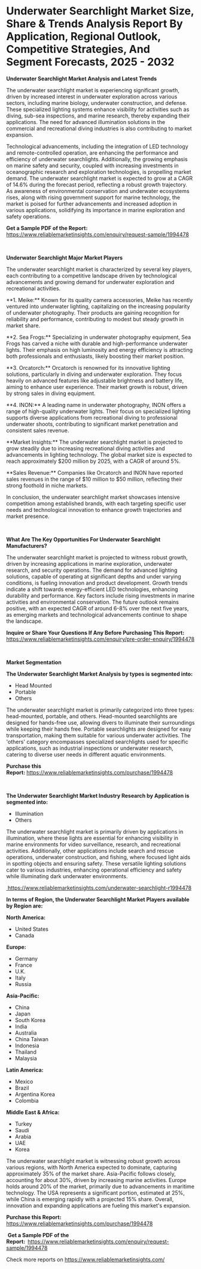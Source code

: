 <p><h1>Underwater Searchlight Market Size, Share & Trends Analysis Report By Application, Regional Outlook, Competitive Strategies, And Segment Forecasts, 2025 - 2032</h1></p><p><strong>Underwater Searchlight Market Analysis and Latest Trends</strong></p>
<p><p>The underwater searchlight market is experiencing significant growth, driven by increased interest in underwater exploration across various sectors, including marine biology, underwater construction, and defense. These specialized lighting systems enhance visibility for activities such as diving, sub-sea inspections, and marine research, thereby expanding their applications. The need for advanced illumination solutions in the commercial and recreational diving industries is also contributing to market expansion.</p><p>Technological advancements, including the integration of LED technology and remote-controlled operation, are enhancing the performance and efficiency of underwater searchlights. Additionally, the growing emphasis on marine safety and security, coupled with increasing investments in oceanographic research and exploration technologies, is propelling market demand. The underwater searchlight market is expected to grow at a CAGR of 14.6% during the forecast period, reflecting a robust growth trajectory. As awareness of environmental conservation and underwater ecosystems rises, along with rising government support for marine technology, the market is poised for further advancements and increased adoption in various applications, solidifying its importance in marine exploration and safety operations.</p></p>
<p><strong>Get a Sample PDF of the Report:&nbsp;</strong> <a href="https://www.reliablemarketinsights.com/enquiry/request-sample/1994478?utm_campaign=3312&utm_medium=2&utm_source=Github&utm_content=ia&utm_term=05042025&utm_id=underwater-searchlight">https://www.reliablemarketinsights.com/enquiry/request-sample/1994478</a></p>
<p>&nbsp;</p>
<p><strong>Underwater Searchlight Major Market Players</strong></p>
<p><p>The underwater searchlight market is characterized by several key players, each contributing to a competitive landscape driven by technological advancements and growing demand for underwater exploration and recreational activities.</p><p>**1. Meike:** Known for its quality camera accessories, Meike has recently ventured into underwater lighting, capitalizing on the increasing popularity of underwater photography. Their products are gaining recognition for reliability and performance, contributing to modest but steady growth in market share.</p><p>**2. Sea Frogs:** Specializing in underwater photography equipment, Sea Frogs has carved a niche with durable and high-performance underwater lights. Their emphasis on high luminosity and energy efficiency is attracting both professionals and enthusiasts, likely boosting their market position.</p><p>**3. Orcatorch:** Orcatorch is renowned for its innovative lighting solutions, particularly in diving and underwater exploration. They focus heavily on advanced features like adjustable brightness and battery life, aiming to enhance user experience. Their market growth is robust, driven by strong sales in diving equipment.</p><p>**4. INON:** A leading name in underwater photography, INON offers a range of high-quality underwater lights. Their focus on specialized lighting supports diverse applications from recreational diving to professional underwater shoots, contributing to significant market penetration and consistent sales revenue.</p><p>**Market Insights:** The underwater searchlight market is projected to grow steadily due to increasing recreational diving activities and advancements in lighting technology. The global market size is expected to reach approximately $200 million by 2025, with a CAGR of around 5%. </p><p>**Sales Revenue:** Companies like Orcatorch and INON have reported sales revenues in the range of $10 million to $50 million, reflecting their strong foothold in niche markets.</p><p>In conclusion, the underwater searchlight market showcases intensive competition among established brands, with each targeting specific user needs and technological innovation to enhance growth trajectories and market presence.</p></p>
<p>&nbsp;</p>
<p><strong>What Are The Key Opportunities For Underwater Searchlight Manufacturers?</strong></p>
<p><p>The underwater searchlight market is projected to witness robust growth, driven by increasing applications in marine exploration, underwater research, and security operations. The demand for advanced lighting solutions, capable of operating at significant depths and under varying conditions, is fueling innovation and product development. Growth trends indicate a shift towards energy-efficient LED technologies, enhancing durability and performance. Key factors include rising investments in marine activities and environmental conservation. The future outlook remains positive, with an expected CAGR of around 6-8% over the next five years, as emerging markets and technological advancements continue to shape the landscape.</p></p>
<p><strong>Inquire or Share Your Questions If Any Before Purchasing This Report:</strong> <a href="https://www.reliablemarketinsights.com/enquiry/pre-order-enquiry/1994478?utm_campaign=3312&utm_medium=2&utm_source=Github&utm_content=ia&utm_term=05042025&utm_id=underwater-searchlight">https://www.reliablemarketinsights.com/enquiry/pre-order-enquiry/1994478</a></p>
<p>&nbsp;</p>
<p><strong>Market Segmentation</strong></p>
<p><strong>The Underwater Searchlight Market Analysis by types is segmented into:</strong></p>
<p><ul><li>Head Mounted</li><li>Portable</li><li>Others</li></ul></p>
<p><p>The underwater searchlight market is primarily categorized into three types: head-mounted, portable, and others. Head-mounted searchlights are designed for hands-free use, allowing divers to illuminate their surroundings while keeping their hands free. Portable searchlights are designed for easy transportation, making them suitable for various underwater activities. The 'others' category encompasses specialized searchlights used for specific applications, such as industrial inspections or underwater research, catering to diverse user needs in different aquatic environments.</p></p>
<p><strong>Purchase this Report:&nbsp;</strong><a href="https://www.reliablemarketinsights.com/purchase/1994478?utm_campaign=3312&utm_medium=2&utm_source=Github&utm_content=ia&utm_term=05042025&utm_id=underwater-searchlight">https://www.reliablemarketinsights.com/purchase/1994478</a></p>
<p>&nbsp;</p>
<p><strong>The Underwater Searchlight Market Industry Research by Application is segmented into:</strong></p>
<p><ul><li>Illumination</li><li>Others</li></ul></p>
<p><p>The underwater searchlight market is primarily driven by applications in illumination, where these lights are essential for enhancing visibility in marine environments for video surveillance, research, and recreational activities. Additionally, other applications include search and rescue operations, underwater construction, and fishing, where focused light aids in spotting objects and ensuring safety. These versatile lighting solutions cater to various industries, enhancing operational efficiency and safety while illuminating dark underwater environments.</p></p>
<p><a href="https://www.reliablemarketinsights.com/underwater-searchlight-r1994478?utm_campaign=3312&utm_medium=2&utm_source=Github&utm_content=ia&utm_term=05042025&utm_id=underwater-searchlight">&nbsp;https://www.reliablemarketinsights.com/underwater-searchlight-r1994478</a></p>
<p><strong>In terms of Region, the Underwater Searchlight Market Players available by Region are:</strong></p>
<p>
    <p> <strong> North America: </strong>
        <ul>
            <li>United States</li>
            <li>Canada</li>
        </ul>
        </p> 
    <p> <strong> Europe: </strong>
        <ul>
            <li>Germany</li>
            <li>France</li>
            <li>U.K.</li>
            <li>Italy</li>
            <li>Russia</li>
        </ul>
        </p> 
    <p> <strong> Asia-Pacific: </strong>
        <ul>
            <li>China</li>
            <li>Japan</li>
            <li>South Korea</li>
            <li>India</li>
            <li>Australia</li>
            <li>China Taiwan</li>
            <li>Indonesia</li>
            <li>Thailand</li>
            <li>Malaysia</li>
        </ul>
        </p> 
    <p> <strong> Latin America: </strong>
        <ul>
            <li>Mexico</li>
            <li>Brazil</li>
            <li>Argentina Korea</li>
            <li>Colombia</li>
        </ul>
        </p> 
    <p> <strong> Middle East & Africa: </strong>
        <ul>
            <li>Turkey</li>
            <li>Saudi</li>
            <li>Arabia</li>
            <li>UAE</li>
            <li>Korea</li>
        </ul>
    </p>
    </p>
<p><p>The underwater searchlight market is witnessing robust growth across various regions, with North America expected to dominate, capturing approximately 35% of the market share. Asia-Pacific follows closely, accounting for about 30%, driven by increasing marine activities. Europe holds around 20% of the market, primarily due to advancements in maritime technology. The USA represents a significant portion, estimated at 25%, while China is emerging rapidly with a projected 15% share. Overall, innovation and expanding applications are fueling this market's expansion.</p></p>
<p><strong>Purchase this Report: </strong><a href="https://www.reliablemarketinsights.com/purchase/1994478?utm_campaign=3312&utm_medium=2&utm_source=Github&utm_content=ia&utm_term=05042025&utm_id=underwater-searchlight">https://www.reliablemarketinsights.com/purchase/1994478</a></p>
<p>&nbsp;<strong>Get a Sample PDF of the Report:&nbsp;&nbsp;</strong><a href="https://www.reliablemarketinsights.com/enquiry/request-sample/1994478?utm_campaign=3312&utm_medium=2&utm_source=Github&utm_content=ia&utm_term=05042025&utm_id=underwater-searchlight">https://www.reliablemarketinsights.com/enquiry/request-sample/1994478</a></p>
<p><strong></strong></p>
<p>Check more reports on <a href="https://www.reliablemarketinsights.com/?utm_campaign=3312&utm_medium=2&utm_source=Github&utm_content=ia&utm_term=05042025&utm_id=underwater-searchlight">https://www.reliablemarketinsights.com/</a></p>